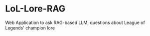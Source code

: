 # LoL-Lore-RAG
Web Application to ask RAG-based LLM, questions about League of Legends' champion lore
